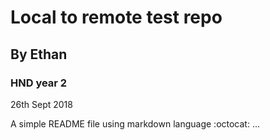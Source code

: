 # Local to remote test repo

## By Ethan

### HND year 2
26th Sept 2018 

A simple README file using markdown language :octocat: ...